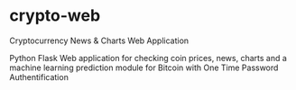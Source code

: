 # crypto-web
Cryptocurrency News &amp; Charts Web Application 

Python Flask Web application for checking coin prices, news, charts and a machine learning prediction module for Bitcoin with One Time Password Authentification
